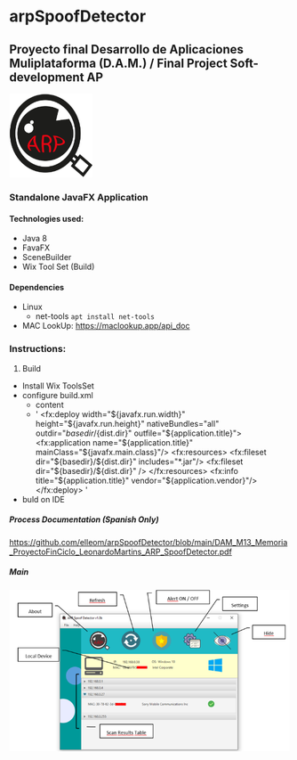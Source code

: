 # arpSpoofDetector
## Proyecto final Desarrollo de Aplicaciones Muliplataforma (D.A.M.) / Final Project Soft-development AP
<img src="https://github.com/elleom/arpSpoofDetector/blob/main/ARP.jpg" width="150" height="150" alt="ARP Spoof Detector logo"/>


### **Standalone JavaFX Application**

#### Technologies used:
  * Java 8
  * FavaFX
  * SceneBuilder
  * Wix Tool Set (Build)

#### Dependencies
  * Linux
    * net-tools `apt install net-tools`
  * MAC LookUp: https://maclookup.app/api_doc  
  

### Instructions:

1. Build
  * Install Wix ToolsSet
  * configure build.xml
    * content
    * '<target name="-post-jfx-deploy">
       <fx:deploy width="${javafx.run.width}" height="${javafx.run.height}"
        nativeBundles="all"
        outdir="${basedir}/${dist.dir}" outfile="${application.title}">
        <fx:application name="${application.title}"
        mainClass="${javafx.main.class}"/>
       <fx:resources>
      <fx:fileset dir="${basedir}/${dist.dir}"
      includes="*.jar"/> 
      <fx:fileset dir="${basedir}/${dist.dir}" />
      </fx:resources>
    <fx:info title="${application.title}"
    vendor="${application.vendor}"/>
    </fx:deploy>
    </target>'
 * buld on IDE 


##### Process Documentation (Spanish Only)

https://github.com/elleom/arpSpoofDetector/blob/main/DAM_M13_Memoria_ProyectoFinCiclo_LeonardoMartins_ARP_SpoofDetector.pdf

##### Main
![screen 1](https://github.com/elleom/arpSpoofDetector/blob/main/screenshot1.png "ScreenShot 1")
